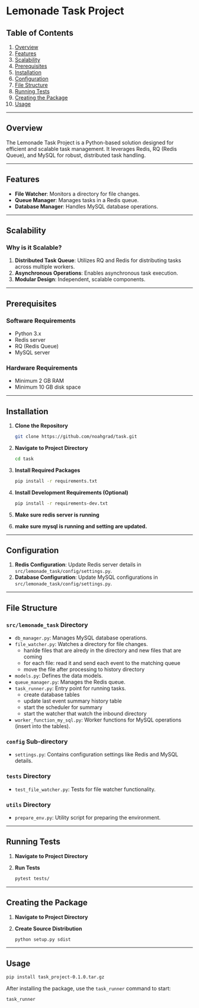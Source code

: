 # Lemonade Task Project

## Table of Contents

1. [Overview](#overview)
2. [Features](#features)
3. [Scalability](#scalability)
4. [Prerequisites](#prerequisites)
5. [Installation](#installation)
6. [Configuration](#configuration)
7. [File Structure](#file-structure)
8. [Running Tests](#running-tests)
9. [Creating the Package](#creating-the-package)
10. [Usage](#usage)


---

## Overview

The Lemonade Task Project is a Python-based solution designed for efficient and scalable task management. It leverages Redis, RQ (Redis Queue), and MySQL for robust, distributed task handling.

---

## Features

- **File Watcher**: Monitors a directory for file changes.
- **Queue Manager**: Manages tasks in a Redis queue.
- **Database Manager**: Handles MySQL database operations.

---

## Scalability

### Why is it Scalable?

1. **Distributed Task Queue**: Utilizes RQ and Redis for distributing tasks across multiple workers.
2. **Asynchronous Operations**: Enables asynchronous task execution.
3. **Modular Design**: Independent, scalable components.

---

## Prerequisites

### Software Requirements

- Python 3.x
- Redis server
- RQ (Redis Queue)
- MySQL server

### Hardware Requirements

- Minimum 2 GB RAM
- Minimum 10 GB disk space

---

## Installation

1. **Clone the Repository**

    ```bash
    git clone https://github.com/noahgrad/task.git
    ```

2. **Navigate to Project Directory**

    ```bash
    cd task
    ```

3. **Install Required Packages**

    ```bash
    pip install -r requirements.txt
    ```

4. **Install Development Requirements (Optional)**

    ```bash
    pip install -r requirements-dev.txt
    ```

5. **Make sure redis server is running**
6. **make sure mysql is running and setting are updated.**
---

## Configuration

1. **Redis Configuration**: Update Redis server details in `src/lemonade_task/config/settings.py`.
2. **Database Configuration**: Update MySQL configurations in `src/lemonade_task/config/settings.py`.

---

## File Structure

### `src/lemonade_task` Directory

- `db_manager.py`: Manages MySQL database operations.
- `file_watcher.py`: Watches a directory for file changes.
     - hanlde files that are alredy in the directory and new files that are coming
     - for each file: read it and send each event to the matching queue
     - move the file after processing to history directory
- `models.py`: Defines the data models.
- `queue_manager.py`: Manages the Redis queue.
- `task_runner.py`: Entry point for running tasks.
     -  create database tables
     -  update last event summary history table
     -  start the scheduler for summary
     -  start the watcher that watch the inbound directory
- `worker_function_my_sql.py`: Worker functions for MySQL operations (insert into the tables).

### `config` Sub-directory

- `settings.py`: Contains configuration settings like Redis and MySQL details.

### `tests` Directory

- `test_file_watcher.py`: Tests for file watcher functionality.

### `utils` Directory

- `prepare_env.py`: Utility script for preparing the environment.

---

## Running Tests

1. **Navigate to Project Directory**
2. **Run Tests**

    ```bash
    pytest tests/
    ```

---

## Creating the Package

1. **Navigate to Project Directory**
2. **Create Source Distribution**

    ```bash
    python setup.py sdist
    ```

---

## Usage

```bash
pip install task_project-0.1.0.tar.gz
```

After installing the package, use the `task_runner` command to start:

```bash
task_runner

